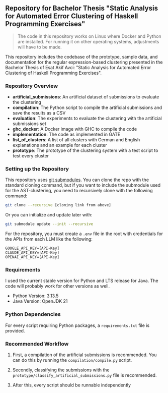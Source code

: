 ## Repository for Bachelor Thesis "Static Analysis for Automated Error Clustering of Haskell Programming Exercises"

> The code in this repository works on Linux where Docker and Python are installed. For running it on other operating systems, adjustments will have to be made.

This repository includes the codebase of the prototype, sample data, and documentation for the regular expression-based clustering presented in the Bachelor Thesis of Esat Akif Avci: "Static Analysis for Automated Error Clustering of Haskell Programming Exercises".

### Repository Overview

* **artificial_submissions**: An artificial dataset of submissions to evaluate the clustering
* **compilation**: The Python script to compile the artificial submissions and save the results as a CSV
* **evaluation**: The experiments to evaluate the clustering with the artificial submissions set
* **ghc_docker**: A Docker image with GHC to compile the code
* **implementation**: The code as implemented in GATE
* **list_of_clusters**: A list of all clusters with German and English explanations and an example for each cluster
* **prototype**: The prototype of the clustering system with a test script to test every cluster

### Setting up the Repository

This repository uses [git submodules](https://github.com/tree-sitter/tree-sitter-haskell.git). You can clone the repo with the standard cloning command, but if you want to include the submodule used for the AST-clustering, you need to recursively clone with the following command:

```bash
git clone --recursive [cloning link from above]
```

Or you can initialize and update later with:

```bash
git submodule update --init --recursive
```

For the repository, you must create a `.env` file in the root with credentials for the APIs from each LLM like the following:

```
GOOGLE_API_KEY=[API-Key]
CLAUDE_API_KEY=[API-Key]
OPENAI_API_KEY=[API-Key]
```

### Requirements

I used the current stable version for Python and LTS release for Java. The code will probably work for other versions as well.

* Python Version: 3.13.5
* Java Version: OpenJDK 21

### Python Dependencies

For every script requiring Python packages, a `requirements.txt` file is provided.

### Recommended Workflow

1. First, a compilation of the artificial submissions is recommended. You can do this by running the `compilation/compile.py` script.

2. Secondly, classifying the submissions with the `prototype/classify_artificial_submissions.py` file is recommended.

3. After this, every script should be runnable independently